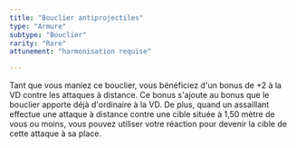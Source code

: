 ```yaml
---
title: "Bouclier antiprojectiles"
type: "Armure"
subtype: "Bouclier"
rarity: "Rare"
attunement: "harmonisation requise"

---
```

Tant que vous maniez ce bouclier, vous bénéficiez d'un bonus de +2 à la VD contre les attaques à distance. Ce bonus s'ajoute au bonus que le bouclier apporte déjà d'ordinaire à la VD. De plus, quand un assaillant effectue une attaque à distance contre une cible située à 1,50 mètre de vous ou moins, vous pouvez utiliser votre réaction pour devenir la cible de cette attaque à sa place.
